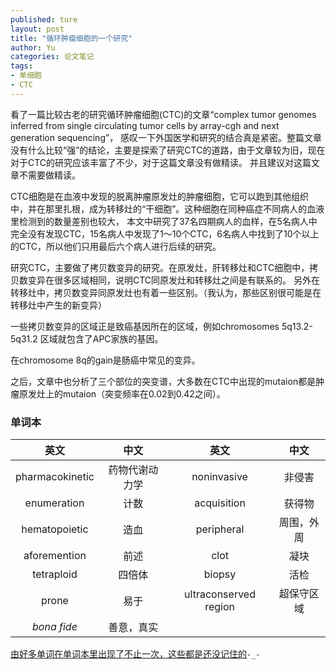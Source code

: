 ```yaml
---
published: ture
layout: post
title: "循环肿瘤细胞的一个研究"
author: Yu
categories: 论文笔记
tags:
- 单细胞
- CTC
---
```


看了一篇比较古老的研究循环肿瘤细胞(CTC)的文章<q>complex tumor genomes inferred from single circulating tumor cells by array-cgh and next generation sequencing</q>，
感叹一下外国医学和研究的结合真是紧密。整篇文章没有什么比较“强”的结论，主要是探索了研究CTC的道路，由于文章较为旧，现在对于CTC的研究应该丰富了不少，对于这篇文章没有做精读。
并且建议对这篇文章不需要做精读。

CTC细胞是在血液中发现的脱离肿瘤原发灶的肿瘤细胞，它可以跑到其他组织中，并在那里扎根，成为转移灶的“干细胞”。这种细胞在同种癌症不同病人的血液里检测到的数量差别也较大，
本文中研究了37名四期病人的血样，在5名病人中完全没有发现CTC，15名病人中发现了1～10个CTC，6名病人中找到了10个以上的CTC，所以他们只用最后六个病人进行后续的研究。

研究CTC，主要做了拷贝数变异的研究。在原发灶，肝转移灶和CTC细胞中，拷贝数变异在很多区域相同，说明CTC同原发灶和转移灶之间是有联系的。
另外在转移灶中，拷贝数变异同原发灶也有着一些区别。（我认为，那些区别很可能是在转移灶中产生的新变异）

一些拷贝数变异的区域正是致癌基因所在的区域，例如chromosomes 5q13.2-5q31.2 区域就包含了APC家族的基因。

在chromosome 8q的gain是肠癌中常见的变异。

之后，文章中也分析了三个部位的突变谱，大多数在CTC中出现的mutaion都是肿瘤原发灶上的mutaion（突变频率在0.02到0.42之间）。


### 单词本

|英文|中文|英文|中文|
|:----:|:----:|:----:|:----:|
|pharmacokinetic|药物代谢动力学|noninvasive|非侵害|
|enumeration|计数|acquisition|获得物|
|hematopoietic|造血|peripheral|周围，外周|
|aforemention|前述|clot|凝块|
|tetraploid|四倍体|biopsy|活检|
|prone|易于|ultraconserved region|超保守区域|
|*bona fide*|善意，真实|||

<u>由好多单词在单词本里出现了不止一次，这些都是还没记住的</u><code>-_-</code>
